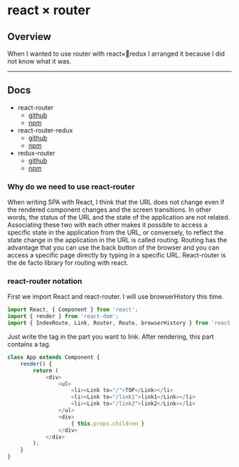 # react × router
## Overview
When I wanted to use router with react×redux I arranged it because I did not know what it was.
______

## Docs
- react-router
    - [github](https://github.com/ReactTraining/react-router)
    - [npm](https://www.npmjs.com/package/react-router)
- react-router-redux
    - [github](https://github.com/reactjs/react-router-redux)
    - [npm](https://www.npmjs.com/package/react-router-redux)
- redux-router
    - [github](https://github.com/acdlite/redux-router)
    - [npm](https://www.npmjs.com/package/redux-router)


### Why do we need to use react-router

When writing SPA with React, I think that the URL does not change even if the rendered component changes and the screen transitions. In other words, the status of the URL and the state of the application are not related. Associating these two with each other makes it possible to access a specific state in the application from the URL, or conversely, to reflect the state change in the application in the URL is called routing. Routing has the advantage that you can use the back button of the browser and you can access a specific page directly by typing in a specific URL.
React-router is the de facto library for routing with react.

### react-router notation
First we import React and react-router.
I will use browserHistory this time.

~~~javascript
import React, { Component } from 'react';
import { render } from 'react-dom';
import { IndexRoute, Link, Router, Route, browserHistory } from 'react-router';
~~~


Just write the <Link> tag in the part you want to link. After rendering, this part contains a tag.

~~~javascript
class App extends Component {
    render() {
        return (
            <div>
                <ul>
                    <li><Link to="/">TOP</Link></li>
                    <li><Link to="/link1">link1</Link></li>
                    <li><Link to="/link2">link2</Link></li>
                </ul>
                <div>
                    { this.props.children }
                </div>
            </div>
        );
    }
}
~~~

